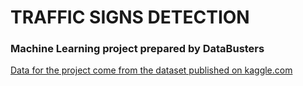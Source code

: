 # TRAFFIC SIGNS DETECTION
### Machine Learning project prepared by DataBusters
[Data for the project come from the dataset published on kaggle.com](https://www.kaggle.com/valentynsichkar/traffic-signs-preprocessed)